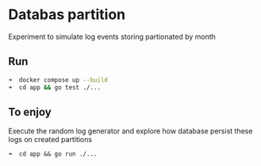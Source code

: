 # Databas partition

Experiment to simulate log events storing partionated by month

## Run

```sh
➜  docker compose up --build
➜  cd app && go test ./...
```

## To enjoy 

Execute the random log generator and explore how database persist these logs on created partitions
```
➜  cd app && go run ./...
```